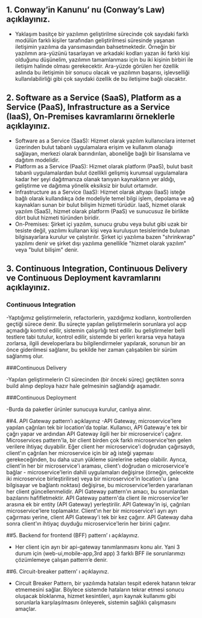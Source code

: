 ## 1. Conway’in Kanunu’ nu (Conway’s Law) açıklayınız.
- Yaklaşım basitçe bir yazılımın geliştirilme sürecinde çok sayıdaki farklı modülün farklı kişiler tarafından geliştirilmesi süresinde yaşanan iletişimin yazılıma da yansımasından bahsetmektedir. Örneğin bir yazılımın ara-yüzünü tasarlayan ve arkadaki kodları yazan iki farklı kişi olduğunu düşünelim, yazılımın tamamlanması için bu iki kişinin birbiri ile iletişim halinde olması gerekecektir. Ara-yüzde görülen her özellik aslında bu iletişimin bir sonucu olacak ve yazılımın başarısı, işlevselliği kullanılabilirliği gibi çok sayıdaki özellik de bu iletişime bağlı olacaktır.

## 2. Software as a Service (SaaS), Platform as a Service (PaaS), Infrastructure as a Service (IaaS), On-Premises kavramlarını örneklerle açıklayınız.
- Software as a Service (SaaS): Hizmet olarak yazılım kullanıcılara internet üzerinden bulut tabanlı uygulamalara erişim ve kullanım olanağı sağlayan, merkezi olarak barındırılan, aboneliğe bağlı bir lisanslama ve dağıtım modelidir.
- Platform as a Service (PaaS): Hizmet olarak platform (PaaS), bulut basit tabanlı uygulamalardan bulut özellikli gelişmiş kurumsal uygulamalara kadar her şeyi dağıtmanıza olanak tanıyan kaynakların yer aldığı, geliştirme ve dağıtıma yönelik eksiksiz bir bulut ortamıdır.
- Infrastructure as a Service (IaaS): Hizmet olarak altyapı (IaaS) isteğe bağlı olarak kullandıkça öde modeliyle temel bilgi işlem, depolama ve ağ kaynakları sunan bir bulut bilişim hizmeti türüdür. IaaS, hizmet olarak yazılım (SaaS), hizmet olarak platform (PaaS) ve sunucusuz ile birlikte dört bulut hizmeti türünden biridir.
- On-Premises: Şirket içi yazılım, sunucu grubu veya bulut gibi uzak bir tesiste değil, yazılımı kullanan kişi veya kuruluşun tesislerinde bulunan bilgisayarlara kurulur ve çalıştırılır. Şirket içi yazılıma bazen "shrinkwrap" yazılımı denir ve şirket dışı yazılıma genellikle "hizmet olarak yazılım" veya "bulut bilişim" denir.

## 3. Continuous Integration, Continuous Delivery ve Continuous Deployment kavramlarını açıklayınız.
### Continuous Integration  
-Yaptığımız geliştirmelerin, refactorlerin, yazdığımız kodların, kontrollerden geçtiği sürece denir. Bu süreçte yapılan geliştirmelerin sorunlara yol açıp açmadığı kontrol edilir, sistemin çalışırlığı test edilir. bu geliştirmeler belli testlere tabi tutulur, kontrol edilir, sistemde bi yerleri kırarsa veya hataya zorlarsa, ilgili developerlara bu bilgilendirmeler yapılarak, sorunun bir an önce giderilmesi sağlanır, bu şekilde her zaman çalışabilen bir sürüm sağlanmış olur.

###Continuous Delivery

-Yapılan geliştirmelerin CI sürecinden (bir önceki süreç) geçtikten sonra build alınıp deploya hazır hale gelmesinin sağlandığı aşamadır.

###Continuous Deployment

-Burda da paketler ürünler sunucuya kurulur, canlıya alınır.


##4. API Gateway pattern’ı açıklayınız
-API Gateway, microservice'lere yapılan çağrıları tek bir location'da toplar. Kullanıcı, API Gateway'e tek bir çağrı yapar ve ardından API Gateway ilgili her bir microservice'i çağırır.
Microservices pattern'la, bir client birden çok farklı microservice'ten gelen verilere ihtiyaç duyabilir. Eğer client her microservice'i doğrudan çağırsaydı, client'ın çağrılan her microservice için bir ağ isteği yapması gerekeceğinden, bu daha uzun yükleme sürelerine sebep olabilir. Ayrıca, client'in her bir microservice'i araması, client'ı doğrudan o microservice'e bağlar - microservice'lerin dahili uygulamaları değişirse (örneğin, gelecekte iki microservice birleştirilirse) veya bir microservice'in location'u (ana bilgisayar ve bağlantı noktası) değişirse, bu microservice'lerden yararlanan her client güncellenmelidir.
API Gateway pattern’ın amacı, bu sorunlardan bazılarını hafifletmektir. API Gateway pattern'da client ile microservice'ler arasına ek bir entity (API Gateway) yerleştirilir. API Gateway'in işi, çağrıları microservice'lere toplamaktır. Client'ın her bir microservice'i ayrı ayrı çağırması yerine, client API Gateway'i tek bir kez çağırır. API Gateway daha sonra client'ın ihtiyaç duyduğu microservice'lerin her birini çağırır.

##5. Backend for frontend (BFF) pattern’ ı açıklayınız.
- Her client için ayrı bir api-gateway tanımlanmasını konu alır. Yani 3 durum için (web-ui,mobile-app,3rd app) 3 farklı BFF ile sorunlarımızı çözümlemeye çalışan pattern’e denir.

##6. Circuit-breaker pattern’ ı açıklayınız. 
- Circuit Breaker Pattern, bir yazılımda hataları tespit ederek hatanın tekrar etmemesini sağlar. Böylece sistemde hataların tekrar etmesi sonucu oluşacak bloklanma, hizmet kesintileri, aşırı kaynak kullanımı gibi sorunlarla karşılaşılmasını önleyerek, sistemin sağlıklı çalışmasını amaçlar.

